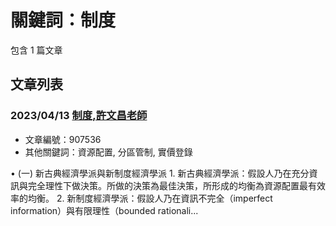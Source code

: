 # 關鍵詞：制度

包含 1 篇文章

## 文章列表

### 2023/04/13 [制度,許文昌老師](../../articles/907536_%E5%88%B6%E5%BA%A6%2C%E8%A8%B1%E6%96%87%E6%98%8C%E8%80%81%E5%B8%AB.md)
- 文章編號：907536
- 其他關鍵詞：資源配置, 分區管制, 實價登錄

• (一) 新古典經濟學派與新制度經濟學派 1. 新古典經濟學派：假設人乃在充分資訊與完全理性下做決策。所做的決策為最佳決策，所形成的均衡為資源配置最有效率的均衡。 2. 新制度經濟學派：假設人乃在資訊不完全（imperfect information）與有限理性（bounded rationali...
